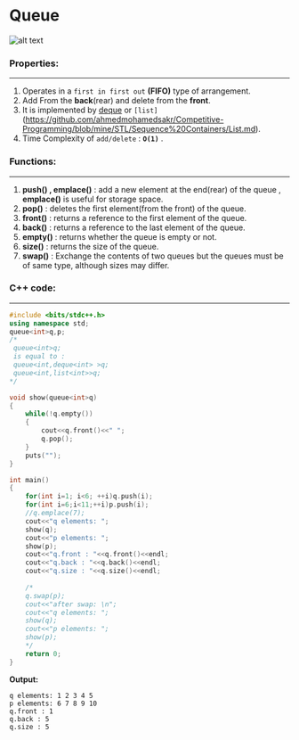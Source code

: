 # Queue

![alt text](https://media.geeksforgeeks.org/wp-content/uploads/geek-queue-1.png)


### Properties:
***
1. Operates in a `first in first out` **(FIFO)** type of arrangement.
2. Add From the **back**(rear) and delete from the **front**.
3. It is implemented by [deque](https://github.com/ahmedmohamedsakr/Competitive-Programming/blob/mine/STL/Sequence%20Containers/Deque.md) or 
`[list]`(https://github.com/ahmedmohamedsakr/Competitive-Programming/blob/mine/STL/Sequence%20Containers/List.md).
4. Time Complexity of `add/delete` : **`O(1)`** .

### Functions:
***
1. **push() , emplace()** : add a new element at the end(rear) of the queue , **emplace()** is useful for storage space.
2. **pop()** : deletes the first element(from the front) of the queue.
3. **front()** :  returns a reference to the first element of the queue.
4. **back()** :  returns a reference to the last element of the queue.
5. **empty()** : returns whether the queue is empty or not.
6. **size()** : returns the size of the queue.
7. **swap()** : Exchange the contents of two queues but the queues must be of same type, although sizes may differ.

### C++ code:
***
```cpp
#include <bits/stdc++.h>
using namespace std;
queue<int>q,p;
/*
 queue<int>q;  
 is equal to :
 queue<int,deque<int> >q;
 queue<int,list<int>>q;
*/

void show(queue<int>q)
{
    while(!q.empty())
    {
        cout<<q.front()<<" ";
        q.pop();
    }
    puts("");
}

int main()
{
    for(int i=1; i<6; ++i)q.push(i);
    for(int i=6;i<11;++i)p.push(i);
    //q.emplace(7);
    cout<<"q elements: ";
    show(q);
    cout<<"p elements: ";
    show(p);
    cout<<"q.front : "<<q.front()<<endl;
    cout<<"q.back : "<<q.back()<<endl;
    cout<<"q.size : "<<q.size()<<endl;
    
    /*
    q.swap(p);
    cout<<"after swap: \n";
    cout<<"q elements: ";
    show(q);
    cout<<"p elements: ";
    show(p);
    */
    return 0;
}

```

**Output:**
```
q elements: 1 2 3 4 5
p elements: 6 7 8 9 10
q.front : 1
q.back : 5
q.size : 5
```

